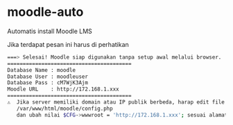 # moodle-auto

Automatis install Moodle LMS

Jika terdapat pesan ini harus di perhatikan
```bash
===> Selesai! Moodle siap digunakan tanpa setup awal melalui browser.
========================================
Database Name : moodle
Database User : moodleuser
Database Pass : cM7WjK3Ajm
Moodle URL    : http://172.168.1.xxx
========================================
⚠️  Jika server memiliki domain atau IP publik berbeda, harap edit file berikut:
   /var/www/html/moodle/config.php
   dan ubah nilai $CFG->wwwroot = 'http://172.168.1.xxx'; sesuai alamat yang benar.
```